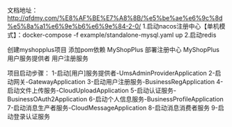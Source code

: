 文档地址：http://qfdmy.com/%E8%AF%BE%E7%A8%8B/%e5%be%ae%e6%9c%8d%e5%8a%a1%e6%9e%b6%e6%9e%84-2-0/
1.启动nacos注册中心【单机模式】：docker-compose -f example/standalone-mysql.yaml up
2.启动redis

创建myshopplus项目 添加pom依赖
MyShopPlus 部署注册中心
MyShopPlus 用户服务提供者
用户注册服务






项目启动步骤：
1-启动[用户]服务提供者-UmsAdminProviderApplication
2-启动网关-GatewayApplication
3-启动用户注册服务-BusinessRegApplication
4-启动文件上传服务-CloudUploadApplication
5-启动认证服务-BusinessOAuth2Application
6-启动个人信息服务-BusinessProfileApplication
7-启动消息生产者服务-CloudMessageApplication
8-启动消息消费者服务
9-启动登录认证服务





